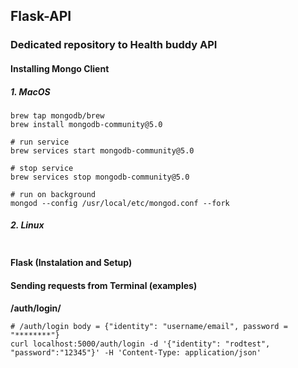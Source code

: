 ## Flask-API

### Dedicated repository to Health buddy API

#### Installing Mongo Client

##### 	1. MacOS 

```
brew tap mongodb/brew
brew install mongodb-community@5.0

# run service 
brew services start mongodb-community@5.0

# stop service 
brew services stop mongodb-community@5.0

# run on background
mongod --config /usr/local/etc/mongod.conf --fork

```
##### 	2. Linux

```

```


#### Flask (Instalation and Setup)

#### Sending requests from Terminal (examples)

**/auth/login/**
```
# /auth/login body = {"identity": "username/email", password = "********"}
curl localhost:5000/auth/login -d '{"identity": "rodtest", "password":"12345"}' -H 'Content-Type: application/json'
```


